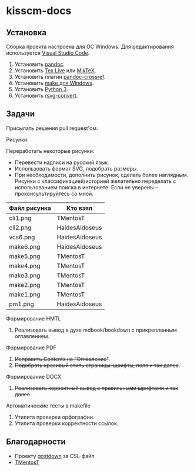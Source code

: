 # kisscm-docs

## Установка

Сборка проекта настроена для ОС Windows. Для редактирования используется [Visual Studio Code](https://code.visualstudio.com/download).

1. Установить [pandoc](https://pandoc.org/).
1. Установить [Tex Live](https://www.tug.org/texlive/acquire-netinstall.html) или [MikTeX](https://miktex.org/download).
1. Установить плагин [pandoc-crossref](https://lierdakil.github.io/pandoc-crossref/).
1. Установить [make для Windows](http://gnuwin32.sourceforge.net/packages/make.htm).
1. Установить [Python 3](https://www.python.org/downloads/).
1. Установить [rsvg-convert](http://sourceforge.net/projects/tumagcc/files/rsvg-convert-2.40.20.7z/download).

## Задачи

Присылать решения pull request'ом.

Рисунки

Переработать некоторые рисунки:

* Перевести надписи на русский язык.
* Использовать формат SVG, подобрать размеры.
* При необходимости, дополнить рисунок, сделать более наглядным. Рисунки с классификацией/историей желательно переделать с использованием поиска в интернете. Если не уверены – проконсультируйтесь со мной.

| Файл рисунка | Кто взял |
|---|---|
|cli1.png|TMentosT|
|cli2.png|HaidesAidoseus|
|vcs6.png|HaidesAidoseus|
|make6.png|HaidesAidoseus|
|make5.png|TMentosT|
|make4.png|TMentosT|
|make3.png|TMentosT|
|make2.png|TMentosT|
|make1.png|TMentosT|
|pm1.png|HaidesAidoseus|

Формирование HMTL

1. Реализовать вывод в духе mdbook/bookdown с прикрепленным оглавлением.

Формирование PDF

1. ~~Исправить Contents на "Оглавление"~~.
1. ~~Подобрать красивый стиль страницы: шрифты, поля и так далее~~.

Формирование DOCX

1. ~~Реализовать корректный вывод с правильными шрифтами и так далее~~.

Автоматические тесты в makefile

1. Утилита проверки орфографии.
1. Утилита проверки корректности ссылок.

## Благодарности

* Проекту [gostdown](https://gitlab.iaaras.ru/iaaras/gostdown) за CSL-файл
* [TMentosT](https://github.com/TMentosT)

  